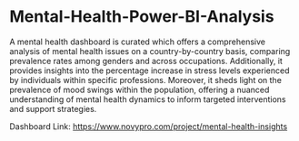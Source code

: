 # Mental-Health-Power-BI-Analysis

A mental health dashboard is curated which offers a comprehensive analysis of mental health issues on a country-by-country basis, comparing prevalence rates among genders and across occupations. Additionally, it provides insights into the percentage increase in stress levels experienced by individuals within specific professions. Moreover, it sheds light on the prevalence of mood swings within the population, offering a nuanced understanding of mental health dynamics to inform targeted interventions and support strategies.

Dashboard Link: https://www.novypro.com/project/mental-health-insights
